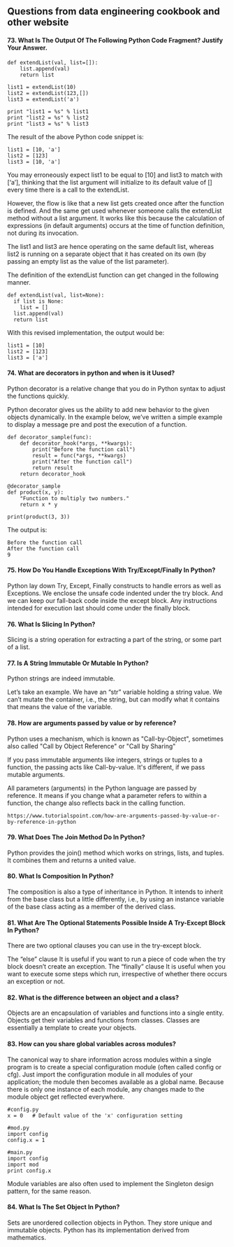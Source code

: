 ## Questions from data engineering cookbook and other website
#### 73. What Is The Output Of The Following Python Code Fragment? Justify Your Answer.
```
def extendList(val, list=[]):
    list.append(val)
    return list

list1 = extendList(10)
list2 = extendList(123,[])
list3 = extendList('a')

print "list1 = %s" % list1
print "list2 = %s" % list2
print "list3 = %s" % list3
```
The result of the above Python code snippet is: 
```
list1 = [10, 'a']
list2 = [123]
list3 = [10, 'a']
```
You may erroneously expect list1 to be equal to [10] and list3 to match with [‘a’], thinking that the list argument will initialize to its default value of [] every time there is a call to the extendList.

However, the flow is like that a new list gets created once after the function is defined. And the same get used whenever someone calls the extendList method without a list argument. It works like this because the calculation of expressions (in default arguments) occurs at the time of function definition, not during its invocation.

The list1 and list3 are hence operating on the same default list, whereas list2 is running on a separate object that it has created on its own (by passing an empty list as the value of the list parameter).

The definition of the extendList function can get changed in the following manner.

```
def extendList(val, list=None):
  if list is None:
    list = []
  list.append(val)
  return list
```
With this revised implementation, the output would be:
```
list1 = [10]
list2 = [123]
list3 = ['a']
```

#### 74. What are decorators in python and when is it Uused?

Python decorator is a relative change that you do in Python syntax to adjust the functions quickly.

Python decorator gives us the ability to add new behavior to the given objects dynamically. In the example below, we’ve written a simple example to display a message pre and post the execution of a function.

```
def decorator_sample(func):
    def decorator_hook(*args, **kwargs):
        print("Before the function call")
        result = func(*args, **kwargs)
        print("After the function call")
        return result
    return decorator_hook

@decorator_sample
def product(x, y):
    "Function to multiply two numbers."
    return x * y

print(product(3, 3))
```

The output is: 
```
Before the function call
After the function call
9
```

#### 75. How Do You Handle Exceptions With Try/Except/Finally In Python?

Python lay down Try, Except, Finally constructs to handle errors as well as Exceptions. We enclose the unsafe code indented under the try block. And we can keep our fall-back code inside the except block. Any instructions intended for execution last should come under the finally block.

#### 76. What Is Slicing In Python?

Slicing is a string operation for extracting a part of the string, or some part of a list. 

#### 77. Is A String Immutable Or Mutable In Python?

Python strings are indeed immutable.

Let’s take an example. We have an “str” variable holding a string value. We can’t mutate the container, i.e., the string, but can modify what it contains that means the value of the variable.

#### 78. How are arguments passed by value or by reference?

Python uses a mechanism, which is known as "Call-by-Object", sometimes also called "Call by Object Reference" or "Call by Sharing"

If you pass immutable arguments like integers, strings or tuples to a function, the passing acts like Call-by-value. It's different, if we pass mutable arguments.

All parameters (arguments) in the Python language are passed by reference. It means if you change what a parameter refers to within a function, the change also reflects back in the calling function.
```
https://www.tutorialspoint.com/how-are-arguments-passed-by-value-or-by-reference-in-python
```

#### 79. What Does The Join Method Do In Python?

Python provides the join() method which works on strings, lists, and tuples. It combines them and returns a united value.

#### 80. What Is Composition In Python?

The composition is also a type of inheritance in Python. It intends to inherit from the base class but a little differently, i.e., by using an instance variable of the base class acting as a member of the derived class.

#### 81. What Are The Optional Statements Possible Inside A Try-Except Block In Python?

There are two optional clauses you can use in the try-except block.

The “else” clause
It is useful if you want to run a piece of code when the try block doesn’t create an exception.
The “finally” clause
It is useful when you want to execute some steps which run, irrespective of whether there occurs an exception or not.

#### 82. What is the difference between an object and a class?

Objects are an encapsulation of variables and functions into a single entity. Objects get their variables and functions from classes. Classes are essentially a template to create your objects.

#### 83. How can you share global variables across modules?

The canonical way to share information across modules within a single program is to create a special configuration module (often called config or cfg). Just import the configuration module in all modules of your application; the module then becomes available as a global name. Because there is only one instance of each module, any changes made to the module object get reflected everywhere.
```
#config.py
x = 0   # Default value of the 'x' configuration setting

#mod.py
import config
config.x = 1

#main.py
import config
import mod
print config.x
```

Module variables are also often used to implement the Singleton design pattern, for the same reason.

#### 84. What Is The Set Object In Python?

Sets are unordered collection objects in Python. They store unique and immutable objects. Python has its implementation derived from mathematics.
